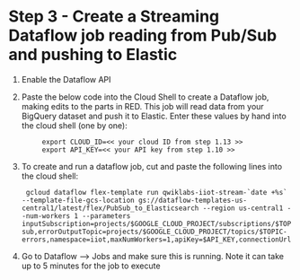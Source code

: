# Step 3 - Create a Streaming Dataflow job reading from Pub/Sub and pushing to Elastic
   
   1. Enable the Dataflow API
   
   2. Paste the below code into the Cloud Shell to create a Dataflow job, making edits to the parts in RED.
   This job will read data from your BigQuery dataset and push it to Elastic.
   Enter these values by hand into the cloud shell (one by one):

               export CLOUD_ID=<< your cloud ID from step 1.13 >>
               export API_KEY=<< your API key from step 1.10 >>

   3.  To create and run a dataflow job, cut and paste the following lines into the cloud shell:

            gcloud dataflow flex-template run qwiklabs-iiot-stream-`date +%s` --template-file-gcs-location gs://dataflow-templates-us-central1/latest/flex/PubSub_to_Elasticsearch --region us-central1 --num-workers 1 --parameters inputSubscription=projects/$GOOGLE_CLOUD_PROJECT/subscriptions/$TOPIC-sub,errorOutputTopic=projects/$GOOGLE_CLOUD_PROJECT/topics/$TOPIC-errors,namespace=iiot,maxNumWorkers=1,apiKey=$API_KEY,connectionUrl=$CLOUD_ID   

   4. Go to Dataflow --> Jobs and make sure this is running. Note it can take up to 5 minutes for the job to execute
